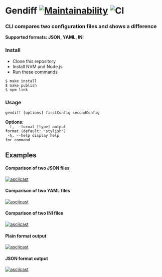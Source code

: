 # Gendiff [![Maintainability](https://api.codeclimate.com/v1/badges/9edd8f049ba62f844dfe/maintainability)](https://codeclimate.com/github/yuliabeton/frontend-project-lvl2/maintainability) ![CI](https://github.com/yuliabeton/frontend-project-lvl2/workflows/CI/badge.svg)

### CLI compares two configuration files and shows a difference

**Supported formats: JSON, YAML, INI**

### Install
* Clone this repository
* Install NVM and Node.js
* Run these commands
```
$ make install
$ make publish
$ npm link
```
### Usage

<code>gendiff [options] firstConfig secondConfig</code>

**Options:**<br>
<code>  -f, --format [type]  output format (default: "stylish")</code><br>
<code>     -h, --help           display help for command</code>

## Examples

<h4>Comparison of two JSON files</h4>

[![asciicast](https://asciinema.org/a/Bz0TdXxS5xT6fj8mBGIDPCAba.svg)](https://asciinema.org/a/Bz0TdXxS5xT6fj8mBGIDPCAba)

<h4>Comparison of two YAML files</h4>

[![asciicast](https://asciinema.org/a/DQOc3guh7eKnMxth52WeME1ud.svg)](https://asciinema.org/a/DQOc3guh7eKnMxth52WeME1ud)

<h4>Comparison of two INI files</h4>

[![asciicast](https://asciinema.org/a/OwF2GL4FT1mUfQAKk6STeXRFU.svg)](https://asciinema.org/a/OwF2GL4FT1mUfQAKk6STeXRFU)

<h4>Plain format output</h4>

[![asciicast](https://asciinema.org/a/x9rdJh4XS0W3bmVqAFbASBf23.svg)](https://asciinema.org/a/x9rdJh4XS0W3bmVqAFbASBf23)

<h4>JSON format output</h4>

[![asciicast](https://asciinema.org/a/tHcw0TqUOtHPnMMAyaI5wiL5r.svg)](https://asciinema.org/a/tHcw0TqUOtHPnMMAyaI5wiL5r)
